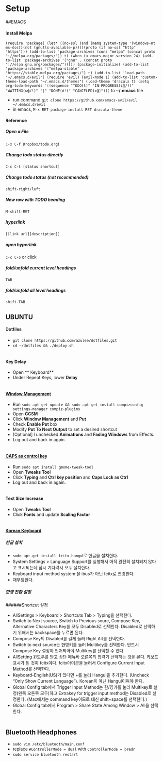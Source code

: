 # Setup
##EMACS
#### Install Melpa
`
(require 'package)
(let* ((no-ssl (and (memq system-type '(windows-nt ms-dos))(not (gnutls-available-p))))(proto (if no-ssl "http" "https")))
(add-to-list 'package-archives (cons "melpa" (concat proto "://melpa.org/packages/")) t)
(when (< emacs-major-version 24)
(add-to-list 'package-archives '("gnu" . (concat proto "://elpa.gnu.org/packages/")))))
(package-initialize)
(add-to-list 'package-archives '("melpa-stable" . "https://stable.melpa.org/packages/") t)
(add-to-list 'load-path "~/.emacs.d/evil")
(require 'evil)
(evil-mode 1)
(add-to-list 'custom-theme-load-path "~/.emacs.d/themes")
(load-theme 'dracula t)
(setq org-todo-keywords '((sequence "TODO(t)" "IN-PROGRESS(i@/!)" "WAITING(w@/!)" "|" "DONE(d!)" "CANCELED(c@)")))
`
to **~/.emacs** file

- run command `git clone https://github.com/emacs-evil/evil ~/.emacs.d/evil`
- in emacs, `M-x RET package-install RET dracula-theme`

#### Reference
##### Open a File
`C-x C-f Dropbox/todo.org`t
##### Change todo status directly
`C-c C-t [status shortcut]`
##### Change todo status (not recommended)
`shift-right/left`
##### New row with TODO heading
`M-shift-RET`
##### hyperlink
`[[link url][description]]`
##### open hyperlink
`C-c C-o` or click
##### fold/unfold current level headings
`TAB`
##### fold/unfold all level headings
`shift-TAB`






















## UBUNTU

#### Dotfiles
- `git clone https://github.com/azulee/dotfiles.git`
- `cd ~/dotfiles && ./deploy.sh`
<br/><br/>

#### Key Delay
- Open ** Keyboard**
- Under Repeat Keys, lower **Delay**
<br/><br/>

#### [Window Management](https://askubuntu.com/questions/22207/quickly-place-a-window-to-another-screen-using-only-the-keyboard)
- Run `sudo apt-get update && sudo apt-get install compizconfig-settings-manager compiz-plugins`
- Open **CCSM**
- Click **Window Management** and **Put**
- Check **Enable Put** box
- Modify **Put To Next Output** to set a desired shortcut
- [Optional] I unchecked **Animations** and **Fading Windows** from Effects.
- Log out and back in again.
<br/><br/>

#### [CAPS as control key](https://askubuntu.com/questions/969053/map-caps-lock-to-control-on-ubuntu-17-10)
- Run `sudo apt install gnome-tweak-tool`
- Open **Tweaks Tool**
- Click **Typing** and **Ctrl key position** and **Caps Lock as Ctrl**
- Log out and back in again.
<br/><br/>

#### Text Size Increase
- Open **Tweaks Tool**
- Click **Fonts** and update **Scaling Factor**
<br/><br/>

#### [Korean Keyboard](http://hochulshin.com/ubuntu-1604-hangul/)
##### 한글 설치
- `sudo apt-get install fcitx-hangu`l로 한글을 설치한다.
- System Settings > Language Support를 실행해서 아직 완전히 설치되지 않다고 표시되는데 잠시 기다려서 모두 설치한다.
- Keyboard input method system:을 ibus가 아닌 fcitx로 변경한다.
- 재부팅한다.
##### 한영 전환 설정
######Shortcut 설정
- AllSettings > Keyboard > Shortcuts Tab > Typing을 선택한다.
 - Switch to Next source, Switch to Previous sourc, Compose Key, Alternative Characters Key를 모두 Disabled로 선택한다. Disabled로 선택하기 위해서는 backspace를 누르면 된다.
- Compose Key의 Disabled를 길게 눌러 Right Alt를 선택한다.
- Switch to next source는 한영키를 눌러 Multikey를 선택한다. 반드시 Compose Key 설정이 먼저되어야 Multikey를 선택할 수 있다.
- AllSetting 윈도우를 닫고 상단 메뉴바 오른쪽의 입력기 선택하는 것을 본다. 키보드 표시가 된 것이 fcitx이다. fcitx아이콘을 눌러서 Configure Current Input Method를 선택한다.
- Keyboard-English(US)가 있다면 +를 눌러 Hangul을 추가한다. (Uncheck “Only Show Current Language”). Korean이 아닌 Hangul이여야 한다.
- Global Config tab에서 Trigger Input Method는 한/영키를 눌러 Multikey로 설정(왼쪽 오른쪽 모두)하고 Extrakey for trigger input method는 Disabled로 설정한다. (Mac에서는 command key이므로 대신 shift+space를 선택한다.)
- Global Config tab에서 Program > Share State Among Window > All을 선택한다.
<br/><br/>

## Bluetooth Headphones
- `sudo vim /etc/bluetooth/main.conf`
- replace `#ControllerMode = dual` with `ControllerMode = bredr`
- `sudo service bluetooth restart`